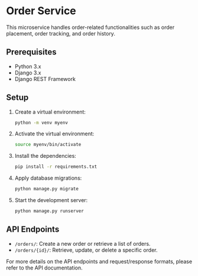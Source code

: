 # Order Service

This microservice handles order-related functionalities such as order placement, order tracking, and order history.

## Prerequisites

- Python 3.x
- Django 3.x
- Django REST Framework

## Setup

1. Create a virtual environment:
   ```bash
   python -m venv myenv
   ```

2. Activate the virtual environment:
   ```bash
   source myenv/bin/activate
   ```

3. Install the dependencies:
   ```bash
   pip install -r requirements.txt
   ```

4. Apply database migrations:
   ```bash
   python manage.py migrate
   ```

5. Start the development server:
   ```bash
   python manage.py runserver
   ```

## API Endpoints

- `/orders/`: Create a new order or retrieve a list of orders.
- `/orders/{id}/`: Retrieve, update, or delete a specific order.

For more details on the API endpoints and request/response formats, please refer to the API documentation.